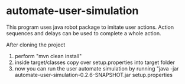 # automate-user-simulation
This program uses java robot package to imitate user actions. Action sequences and delays can be used to complete a whole action.

After cloning the project
1) perform "mvn clean install"
2) inside target/classes copy over setup.properties into target folder
3) now you can run the user automate simulation by running "java -jar automate-user-simulation-0.2.6-SNAPSHOT.jar setup.properties
